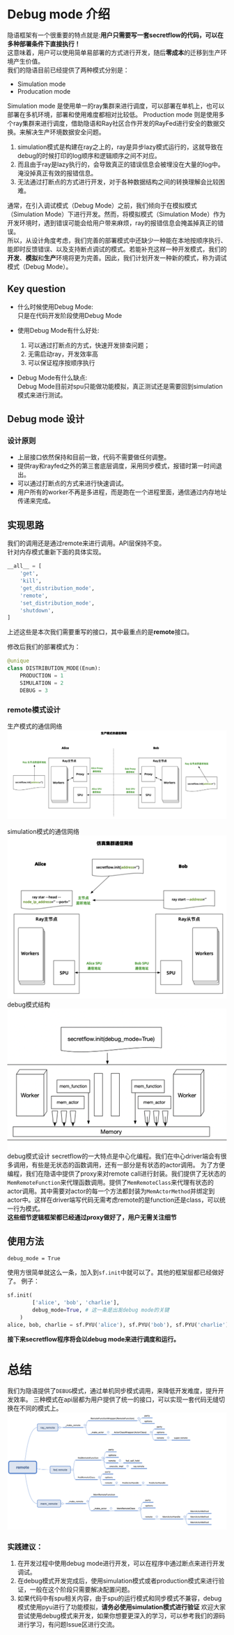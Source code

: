 # Debug mode  介绍
隐语框架有一个很重要的特点就是:**用户只需要写一套secretflow的代码，可以在多种部署条件下直接执行！**  
这意味着，用户可以使用简单易部署的方式进行开发，随后**零成本**的迁移到生产环境产生价值。  
我们的隐语目前已经提供了两种模式分别是：
- Simulation mode
- Producation mode

Simulation mode 是使用单一的ray集群来进行调度，可以部署在单机上，也可以部署在多机环境，部署和使用难度都相对比较低。
Production mode 则是使用多个ray集群来进行调度，借助隐语和Ray社区合作开发的RayFed进行安全的数据交换。来解决生产环境数据安全问题。
1. simulation模式是构建在ray之上的，ray是异步lazy模式运行的，这就导致在debug的时候打印的log顺序和逻辑顺序之间不对应。
2. 而且由于ray是lazy执行的，会导致真正的错误信息会被埋没在大量的log中。淹没掉真正有效的报错信息。
3. 无法通过打断点的方式进行开发，对于各种数据结构之间的转换理解会比较困难。

通常，在引入调试模式（Debug Mode）之前，我们倾向于在模拟模式（Simulation Mode）下进行开发。然而，将模拟模式（Simulation Mode）作为开发环境时，遇到错误可能会给用户带来麻烦，ray的报错信息会掩盖掉真正的错误。  
所以，从设计角度考虑，我们完善的部署模式中还缺少一种能在本地按顺序执行、能即时反馈错误、以及支持断点调试的模式。若能补充这样一种开发模式，我们的**开发**、**模拟**和**生产**环境将更为完善。因此，我们计划开发一种新的模式，称为调试模式（Debug Mode）。

## Key question
- 什么时候使用Debug Mode:   
只是在代码开发阶段使用Debug Mode
- 使用Debug Mode有什么好处:   
    1. 可以通过打断点的方式，快速开发排查问题；  
    2. 无需启动ray，开发效率高
    3. 可以保证程序按顺序执行

- Debug Mode有什么缺点:   
Debug Mode目前对spu只能做功能模拟，真正测试还是需要回到simulation模式来进行测试。


## Debug mode 设计
### 设计原则
* 上层接口依然保持和目前一致，代码不需要做任何调整。
* 提供ray和rayfed之外的第三套底层调度，采用同步模式，报错时第一时间退出。
* 可以通过打断点的方式来进行快速调试。
* 用户所有的worker不再是多进程，而是跑在一个进程里面，通信通过内存地址传递来完成。

## 实现思路
我们的调用还是通过remote来进行调用。API层保持不变。  
针对内存模式重新下面的具体实现。
  
```python
__all__ = [
    'get',
    'kill',
    'get_distribution_mode',
    'remote',
    'set_distribution_mode',
    'shutdown',
]
```
上述这些是本次我们需要重写的接口，其中最重点的是**remote**接口。

修改后我们的部署模式为：
```python
@unique
class DISTRIBUTION_MODE(Enum):
    PRODUCTION = 1
    SIMULATION = 2
    DEBUG = 3
```

### remote模式设计
生产模式的通信网络
![Alt text](./resources/debug_01.png)

simulation模式的通信网络
![](./resources/debug_02.png)
debug模式结构
![Alt text](./resources/debug_03.png)
debug模式设计
secretflow的一大特点是中心化编程。我们在中心driver端会有很多调用，有些是无状态的函数调用，还有一部分是有状态的actor调用。  为了方便编程，我们在隐语中提供了proxy来对remote call进行封装。我们提供了无状态的`MemRemoteFunction`来代理函数调用。提供了`MemRemoteClass`来代理有状态的actor调用。其中需要对actor的每一个方法都封装为`MemActorMethod`并绑定到actor中。这样在driver端写代码无需考虑remote的是function还是class，可以统一行为模式。  
**这些细节逻辑框架都已经通过proxy做好了，用户无需关注细节**  


## 使用方法
```
debug_mode = True
```
使用方很简单就这么一条，加入到`sf.init`中就可以了。其他的框架层都已经做好了。
例子：
```python
sf.init(
        ['alice', 'bob', 'charlie'],
        debug_mode=True, # 这一条是出发debug mode的关键
    )
alice, bob, charlie = sf.PYU('alice'), sf.PYU('bob'), sf.PYU('charlie')
```

**接下来secretflow程序将会以debug mode来进行调度和运行。**

# 总结
我们为隐语提供了`DEBUG`模式，通过单机同步模式调用，来降低开发难度，提升开发效率。 
三种模式在api层都为用户提供了统一的接口，可以实现一套代码无缝切换在不同的模式上。
![Alt text](./resources/debug_04.png)

### 实践建议：
1. 在开发过程中使用debug mode进行开发，可以在程序中通过断点来进行开发调试。
2. 在debug模式开发完成后，使用simulation模式或者production模式来进行验证，一般在这个阶段只需要解决配置问题。
3. 如果代码中有spu相关内容，由于spu的运行模式和同步模式不兼容，debug模式使用pyu进行了功能模拟，**请务必使用simulation模式进行验证**
欢迎大家尝试使用debug模式来开发，如果你想要更深入的学习，可以参考我们的源码进行学习，有问题Issue区进行交流。